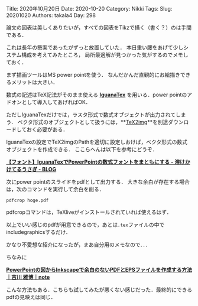 ﻿Title: 2020年10月20日
Date: 2020-10-20
Category: Nikki
Tags: 
Slug: 20201020
Authors: takala4
Day: 298



論文の図表は美しくありたいが，すべての図表をTikzで描く（書く？）のは手間である．


これは長年の懸案であったがずっと放置していた．
本日重い腰をあげて少しシステム構成を考えてみたところ，
局所最適解が見つかった気がするのでメモしておく．



まず描画ツールはMS power pointを使う．
なんだかんだ直観的にお絵描きできるメリットは大きい．


数式の記述はTeX記法がそのまま使える **[IguanaTex](http://www.jonathanleroux.org/software/iguanatex/)** 
を用いる．power pointのアドオンとして導入してあげればOK．


ただしIguanaTexだけでは，ラスタ形式で数式オブジェクトが出力されてしまう．
ベクタ形式のオブジェクトとして扱うには，**[TeX2img](https://tex2img.tech/)**を別途ダウンロードしておく必要がある．


IguanaTexの設定でTeX2imgのPathを適切に設定しおけば，ベクタ形式の数式オブジェクトを作成できる．
ここらへんは以下を参考にどうぞ．

**[【フォント】IguanaTexでPowerPointの数式フォントをまともにする - 溶けかけてるうさぎ - BLOG](https://meltingrabbit.com/blog/article/2018061801/)**



次にpower pointのスライドをpdfとして出力する．
大きな余白が存在する場合は，次のコマンドを実行して余白を削る．


```
pdfcrop hoge.pdf
```


pdfcropコマンドは，TeXliveがインストールされていれば使えるはず．


以上でいい感じのpdfが用意できるので，あとは`.tex`ファイルの中でincludegraphicsするだけ．



かなり不愛想な紹介になったが，まあ自分用のメモなので．．．



ちなみに


**[PowerPointの図からInkscapeで余白のないPDFとEPSファイルを作成する方法｜吉川 雅博｜note](https://note.com/assistdev/n/nbdce484a091f)**


こんな方法もある．こちらも試してみたが悪くない感じだった．最終的にできるpdfの見映えは同じ．